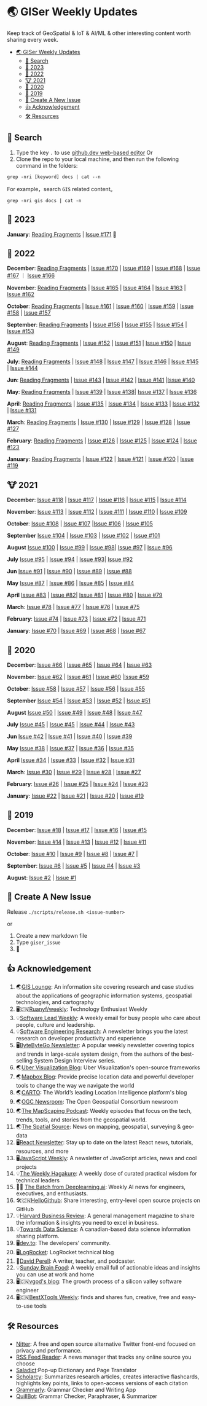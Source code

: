 # 🌏 GISer Weekly Updates

Keep track of GeoSpatial & IoT & AI/ML & other interesting content worth sharing every week.

- [🌏 GISer Weekly Updates](#-giser-weekly-updates)
  - [🔎 Search](#-search)
  - [🐰 2023](#-2023)
  - [🐯 2022](#-2022)
  - [🐮 2021](#-2021)
  - [🐹 2020](#-2020)
  - [🐷 2019](#-2019)
  - [🎉 Create A New Issue](#-create-a-new-issue)
  - [👍 Acknowledgement](#-acknowledgement)
  - [🛠 Resources](#-resources)

## 🔎 Search

1. Type the key `.` to use [github.dev web-based editor](https://github.dev/lkcozy/weekly)
   Or
2. Clone the repo to your local machine, and then run the following command in the folders:

```shell
grep -nri [keyword] docs | cat --n
```

For example，search `GIS` related content。

```shell
grep -nri gis docs | cat -n
```

## 🐰 2023

**January**: [Reading Fragments](fragments/2023.01.md) | [Issue #171](docs/2023/issue-171.md) :rocket:

## 🐯 2022

**December**: [Reading Fragments](fragments/2022.12.md) | [Issue #170](docs/2022/issue-170.md) | [Issue #169](docs/2022/issue-169.md) | [Issue #168](docs/2022/issue-168.md) | [Issue #167](docs/2022/issue-167.md) ｜ [Issue #166](docs/2022/issue-166.md)

**November**: [Reading Fragments](fragments/2022.11.md) | [Issue #165](docs/2022/issue-165.md) | [Issue #164](docs/2022/issue-164.md) | [Issue #163](docs/2022/issue-163.md) | [Issue #162](docs/2022/issue-162.md)

**October**: [Reading Fragments](fragments/2022.10.md) | [Issue #161](docs/2022/issue-161.md) | [Issue #160](docs/2022/issue-160.md) | [Issue #159](docs/2022/issue-159.md) | [Issue #158](docs/2022/issue-158.md) | [Issue #157](docs/2022/issue-157.md)

**September**: [Reading Fragments](fragments/2022.09.md) | [Issue #156](docs/2022/issue-156.md) | [Issue #155](docs/2022/issue-155.md) | [Issue #154](docs/2022/issue-154.md) | [Issue #153](docs/2022/issue-153.md)

**August**: [Reading Fragments](fragments/2022.08.md) | [Issue #152](docs/2022/issue-152.md) | [Issue #151](docs/2022/issue-151.md) | [Issue #150](docs/2022/issue-150.md) | [Issue #149](docs/2022/issue-149.md)

**July**: [Reading Fragments](fragments/2022.07.md) | [Issue #148](docs/2022/issue-148.md) | [Issue #147](docs/2022/issue-147.md) | [Issue #146](docs/2022/issue-146.md) | [Issue #145](docs/2022/issue-145.md) | [Issue #144](docs/2022/issue-144.md)

**Jun**: [Reading Fragments](fragments/2022.06.md) | [Issue #143](docs/2022/issue-143.md) | [Issue #142](docs/2022/issue-142.md) | [Issue #141](docs/2022/issue-141.md) |[Issue #140](docs/2022/issue-140.md)

**May**: [Reading Fragments](fragments/2022.05.md) | [Issue #139](docs/2022/issue-139.md) | [Issue #138](docs/2022/issue-138.md)| [Issue #137](docs/2022/issue-137.md) | [Issue #136](docs/2022/issue-136.md)

**April**: [Reading Fragments](fragments/2022.04.md) | [Issue #135](docs/2022/issue-135.md) | [Issue #134](docs/2022/issue-134.md) | [Issue #133](docs/2022/issue-133.md) | [Issue #132](docs/2022/issue-132.md) | [Issue #131](docs/2022/issue-131.md)

**March**: [Reading Fragments](fragments/2022.03.md) | [Issue #130](docs/2022/issue-130.md) | [Issue #129](docs/2022/issue-129.md) | [Issue #128](docs/2022/issue-128.md) | [Issue #127](docs/2022/issue-127.md)

**February**: [Reading Fragments](fragments/2022.02.md) | [Issue #126](docs/2022/issue-126.md) | [Issue #125](docs/2022/issue-125.md) | [Issue #124](docs/2022/issue-124.md) | [Issue #123](docs/2022/issue-123.md)

**January**: [Reading Fragments](fragments/2022.01.md) | [Issue #122](docs/2022/issue-122.md) | [Issue #121](docs/2022/issue-121.md) | [Issue #120](docs/2022/issue-120.md) | [Issue #119](docs/2022/issue-119.md)

## 🐮 2021

**December**: [Issue #118](docs/2021/issue-118.md) | [Issue #117](docs/2021/issue-117.md) | [Issue #116](docs/2021/issue-116.md) | [Issue #115](docs/2021/issue-115.md) | [Issue #114](docs/2021/issue-114.md)

**November**: [Issue #113](docs/2021/issue-113.md) | [Issue #112](docs/2021/issue-112.md) | [Issue #111](docs/2021/issue-111.md) | [Issue #110](docs/2021/issue-110.md) | [Issue #109](docs/2021/issue-109.md)

**October**: [Issue #108](docs/2021/issue-108.md) | [Issue #107](docs/2021/issue-107.md) |[Issue #106](docs/2021/issue-106.md) | [Issue #105](docs/2021/issue-105.md)

**September** [Issue #104](docs/2021/issue-104.md) | [Issue #103](docs/2021/issue-103.md) | [Issue #102](docs/2021/issue-102.md) | [Issue #101](docs/2021/issue-101.md)

**August** [Issue #100](docs/2021/issue-100.md) | [Issue #99](docs/2021/issue-99.md) | [Issue #98](docs/2021/issue-98.md)| [Issue #97](docs/2021/issue-97.md) | [Issue #96](docs/2021/issue-96.md)

**July** [Issue #95](docs/2021/issue-95.md) | [Issue #94](docs/2021/issue-94.md) | [Issue #93](docs/2021/issue-93.md)| [Issue #92](docs/2021/issue-92.md)

**Jun** [Issue #91](docs/2021/issue-91.md) | [Issue #90](docs/2021/issue-90.md) | [Issue #89](docs/2021/issue-89.md) | [Issue #88](docs/2021/issue-88.md)

**May** [Issue #87](docs/2021/issue-87.md) | [Issue #86](docs/2021/issue-86.md) | [Issue #85](docs/2021/issue-85.md) | [Issue #84](docs/2021/issue-84.md)

**April** [Issue #83](docs/2021/issue-83.md) | [Issue #82](docs/2021/issue-82.md)| [Issue #81](docs/2021/issue-81.md) | [Issue #80](docs/2021/issue-80.md) | [Issue #79](docs/2021/issue-79.md)

**March**: [Issue #78](docs/2021/issue-78.md) | [Issue #77](docs/2021/issue-77.md) | [Issue #76](docs/2021/issue-76.md) | [Issue #75](docs/2021/issue-75.md)

**February**: [Issue #74](docs/2021/issue-74.md) | [Issue #73](docs/2021/issue-73.md) | [Issue #72](docs/2021/issue-72.md) | [Issue #71](docs/2021/issue-71.md)

**January**: [Issue #70](docs/2021/issue-70.md) | [Issue #69](docs/2021/issue-69.md) | [Issue #68](docs/2021/issue-68.md) | [Issue #67](docs/2021/issue-67.md)

## 🐹 2020

**December**: [Issue #66](docs/2020/issue-66.md) | [Issue #65](docs/2020/issue-65.md) | [Issue #64](docs/2020/issue-64.md) | [Issue #63](docs/2020/issue-63.md)

**November**: [Issue #62](docs/2020/issue-62.md) | [Issue #61](docs/2020/issue-61.md) | [Issue #60](docs/2020/issue-60.md) |[Issue #59](docs/2020/issue-59.md)

**October**: [Issue #58](docs/2020/issue-58.md) | [Issue #57](docs/2020/issue-57.md) | [Issue #56](docs/2020/issue-56.md) | [Issue #55](docs/2020/issue-55.md)

**September** [Issue #54](docs/2020/issue-54.md) | [Issue #53](docs/2020/issue-53.md) | [Issue #52](docs/2020/issue-52.md) | [Issue #51](docs/2020/issue-51.md)

**August** [Issue #50](docs/2020/issue-50.md) | [Issue #49](docs/2020/issue-49.md) | [Issue #48](docs/2020/issue-48.md) | [Issue #47](docs/2020/issue-47.md)

**July** [Issue #45](docs/2020/issue-46.md) | [Issue #45](docs/2020/issue-45.md) | [Issue #44](docs/2020/issue-44.md) | [Issue #43](docs/2020/issue-43.md)

**Jun** [Issue #42](docs/2020/issue-42.md) | [Issue #41](docs/2020/issue-41.md) | [Issue #40](docs/2020/issue-40.md) | [Issue #39](docs/2020/issue-39.md)

**May** [Issue #38](docs/2020/issue-38.md) | [Issue #37](docs/2020/issue-37.md) | [Issue #36](docs/2020/issue-36.md) | [Issue #35](docs/2020/issue-35.md)

**April** [Issue #34](docs/2020/issue-34.md) | [Issue #33](docs/2020/issue-33.md) | [Issue #32](docs/2020/issue-32.md) | [Issue #31](docs/2020/issue-31.md)

**March**: [Issue #30](docs/2020/issue-30.md) | [Issue #29](docs/2020/issue-29.md) | [Issue #28](docs/2020/issue-28.md) | [Issue #27](docs/2020/issue-27.md)

**February**: [Issue #26](docs/2020/issue-26.md) | [Issue #25](docs/2020/issue-25.md) | [Issue #24](docs/2020/issue-24.md) | [Issue #23](docs/2020/issue-23.md)

**January**: [Issue #22](docs/2020/issue-22.md) | [Issue #21](docs/2020/issue-21.md) | [Issue #20](docs/2020/issue-20.md) | [Issue #19](docs/2020/issue-19.md)

## 🐷 2019

**December**: [Issue #18](docs/2019/issue-18.md) | [Issue #17](docs/2019/issue-17.md) | [Issue #16](docs/2019/issue-16.md) | [Issue #15](docs/2019/issue-15.md)

**November**: [Issue #14](docs/2019/issue-14.md) | [Issue #13](docs/2019/issue-13.md) | [Issue #12](docs/2019/issue-12.md) | [Issue #11](docs/2019/issue-11.md)

**October**: [Issue #10](docs/2019/issue-10.md) | [Issue #9](docs/2019/issue-9.md) | [Issue #8](docs/2019/issue-8.md) | [Issue #7](docs/2019/issue-7.md) |

**September**: [Issue #6](docs/2019/issue-6.md) | [Issue #5](docs/2019/issue-5.md) | [Issue #4](docs/2019/issue-4.md) | [Issue #3](docs/2019/issue-3.md)

**August**: [Issue #2](docs/2020/issue-2.md) | [Issue #1](docs/2020/issue-1.md)

## 🎉 Create A New Issue

Release `./scripts/release.sh <issue-number>`

or

1. Create a new markdown file
2. Type `giser_issue`
3. 🚀

## 👍 Acknowledgement

1. 🌏[GIS Lounge](https://www.gislounge.com/): An information site covering research and case studies about the applications of geographic information systems, geospatial technologies, and cartography
2. 🖥🇨🇳[Ruanyf/weekly](https://github.com/ruanyf/weekly): Technology Enthusiast Weekly
3. 💡[Software Lead Weekly](https://softwareleadweekly.com/): A weekly email for busy people who care about people, culture and leadership.
4. 💡[Software Engineering Research](https://abinoda.substack.com/): A newsletter brings you the latest research on developer productivity and experience
5. 🖥[ByteByteGo Newsletter](https://blog.bytebytego.com/): A popular weekly newsletter covering topics and trends in large-scale system design, from the authors of the best-selling System Design Interview series.
6. 🌏[Uber Visualization Blog](https://medium.com/vis-gl): Uber Visualization's open-source frameworks
7. 🌏[Mapbox Blog](https://webflow-blog.mbxsandbox.com/blog): Provide precise location data and powerful developer tools to change the way we navigate the world
8. 🌏[CARTO](https://carto.com/blog/categories/news/): The World’s leading Location Intelligence platform's blog
9. 🌏[OGC Newsroom](https://www.ogc.org/pressroom/pressreleases): The Open Geospatial Consortium newsroom
10. 🌏[The MapScaping Podcast](https://mapscaping.podbean.com/): Weekly episodes that focus on the tech, trends, tools, and stories from the geospatial world.
11. 🌏[The Spatial Source](https://www.spatialsource.com.au/): News on mapping, geospatial, surveying & geo-data
12. 🖥[React Newsletter](https://reactnewsletter.com/issues): Stay up to date on the latest React news, tutorials, resources, and more
13. 🖥[JavaScript Weekly](https://javascriptweekly.com/): A newsletter of JavaScript articles, news and cool projects
14. 💡[The Weekly Hagakure](https://hagakure.substack.com/): A weekly dose of curated practical wisdom for technical leaders
15. 🤖💡 [The Batch from Deeplearning.ai](https://read.deeplearning.ai/the-batch/): Weekly AI news for engineers, executives, and enthusiasts.
16. 🛠🇨🇳[HelloGithub](https://hellogithub.com/): Share interesting, entry-level open source projects on GitHub
17. 💡[Harvard Business Review](https://hbr.org/): A general management magazine to share the information & insights you need to excel in business.
18. 💡[Towards Data Science](https://medium.com/tag/towards-data-science): A canadian-based data science information sharing platform.
19. 🖥[dev.to](https://dev.to/): The developers' community.
20. 🖥[LogRocket](https://blog.logrocket.com/): LogRocket technical blog
21. 📝[David Perell](https://perell.com/): A writer, teacher, and podcaster.
22. 💡[Sunday Brain Food](https://fs.blog/newsletter/): A weekly email full of actionable ideas and insights you can use at work and home
23. 🖥🇨🇳[vgod's blog](https://vgod.medium.com/): The growth process of a silicon valley software engineer
24. 🖥🇨🇳[BestXTools Weekly](https://discuss-cn.bestxtools.com/): finds and shares fun, creative, free and easy-to-use tools

## 🛠 Resources

- [Nitter](https://nitter.net/): A free and open source alternative Twitter front-end focused on privacy and performance.
- [RSS Feed Reader](https://chrome.google.com/webstore/detail/rss-feed-reader/pnjaodmkngahhkoihejjehlcdlnohgmp): A news manager that tracks any online source you choose
- [Saladict](https://chrome.google.com/webstore/detail/%E6%B2%99%E6%8B%89%E6%9F%A5%E8%AF%8D-%E8%81%9A%E5%90%88%E8%AF%8D%E5%85%B8%E5%88%92%E8%AF%8D%E7%BF%BB%E8%AF%91/cdonnmffkdaoajfknoeeecmchibpmkmg?hl=en):Pop-up Dictionary and Page Translator
- [Scholarcy](https://chrome.google.com/webstore/detail/scholarcy-research-paper/oekgknkmgmaehhpegfeioenikocgbcib?hl=en-GB): Summarizes research articles, creates interactive flashcards, highlights key points, links to open-access versions of each citation
- [Grammarly](https://chrome.google.com/webstore/detail/grammarly-grammar-checker/kbfnbcaeplbcioakkpcpgfkobkghlhen?hl=en-GB): Grammar Checker and Writing App
- [QuillBot](https://chrome.google.com/webstore/detail/quillbot-for-chrome/iidnbdjijdkbmajdffnidomddglmieko): Grammar Checker, Paraphraser, & Summarizer
